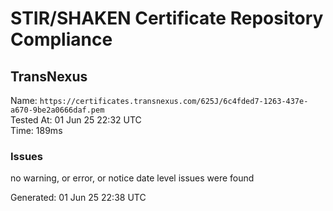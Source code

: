 # STIR/SHAKEN Certificate Repository Compliance

## TransNexus

Name: `https://certificates.transnexus.com/625J/6c4fded7-1263-437e-a670-9be2a0666daf.pem`\
Tested At: 01 Jun 25 22:32 UTC\
Time: 189ms

### Issues

no warning, or error, or notice date level issues were found

Generated: 01 Jun 25 22:38 UTC